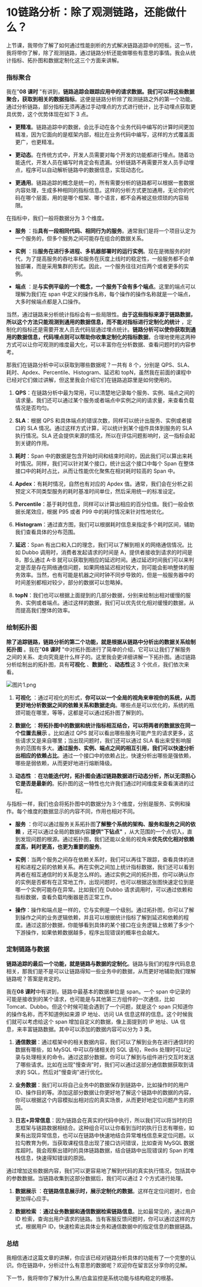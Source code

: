 # 10链路分析：除了观测链路，还能做什么？

上节课，我带你了解了如何通过性能剖析的方式解决链路追踪中的短板。这一节，我将带你了解，除了观测链路，通过链路分析还能做哪些有意思的事情。我会从统计指标、拓扑图和数据定制化这三个方面来讲解。

### 指标聚合

我在"**08 课时** "有讲到，**链路追踪会跟踪应用中的请求数据。我们可以将这些数据聚合，获取到相关的数据指标**。这便是链路分析除了观测链路之外的第一个功能。通过分析链路，部分指标无须再通过手动埋点的方式进行统计，比手动埋点获取更具优势，这个优势体现在如下 3 点。

* **更精准**。链路追踪中的数据，会比手动在各个业务代码中编写的计算时间更加精准，因为它面向的是框架内部，相比在业务代码中编写，这样的方式覆盖面更广，也更精准。

* **更动态**。在传统方式中，开发人员需要对每个开发的功能都进行埋点。随着功能迭代，开发人员在编写时肯定会有遗漏。分析链路不再需要开发人员手动埋点，程序可以自动解析链路中的数据信息，实现动态化。

* **更通用**。链路追踪的概念是统一的，所有需要分析的链路都可以根据一套数据内容处理，生成多种相同的指标信息。这样的分析方式更加通用，无论你的代码在哪个层面，用的是哪个框架、哪个语言，都不会再被这些烦琐的内容局限。

在指标中，我们一般将数据分为 3 个维度。

* **服务** ：指**具有一段相同代码、相同行为的服务**。通常我们是将一个项目认定为一个服务的，但多个服务之间可能存在组合的数据关系。

* **实例** ：指**服务在进行多进程、多机器部署时的运行实例**。现在是微服务的时代，为了提高服务的吞吐率和服务在灰度上线时的稳定性，一般服务都不会单独部署，而是采用集群的形式。因此，一个服务往往对应两个或者更多的实例。

* **端点** ：是**与实例平级的一个概念，一个服务下会有多个端点**。这里的端点可以理解为我们在 span 中定义的操作名称，每个操作的操作名称就是一个端点，大多时候端点都是入口操作。

当然，通过链路来分析统计指标会有一些局限性。**由于这些指标来源于链路数据，所以这个方法只能观测到通用的数据信息，而不能对指标进行定制化的统计** ，定制化的指标还是需要开发人员去代码层通过埋点统计。**链路分析可以使你获取到通用的数据信息，代码埋点则可以帮助你收集定制化的指标数据**，合理地使用这两种方式可以让你可观测的维度最大化，可以丰富你在分析数据、查看问题时的内容参考。

那我们在链路分析中可以获取到哪些数据呢？一共有 8 个，分别是 QPS、SLA、耗时、Apdex、Percentile、Histogram、延迟和 topN，虽然我在前面的课程中已经对它们做过讲解，但这里我会介绍它们在链路追踪里是如何使用的。

1. **QPS**：在链路分析中最为常用，可以清楚地记录每个服务、实例、端点之间的请求量。我们还可以通过某个服务或者端点中实例之间的请求量，来查看负载情况是否均匀。

2. **SLA**：根据 QPS 和具体端点的错误次数，同样可以统计出服务、实例或者接口的 SLA 情况。通过这样方式计算，可以统计到某个组件具体到服务的 SLA 执行情况。SLA 还会提供来源的情况，所以在评估问题影响时，这一指标会起到关键的作用。

3. **耗时**：Span 中的数据是包含开始时间和结束时间的，因此我们可以算出来耗时情况。同样，我们可以针对某个接口，统计出这个接口中每个 Span 在整体接口中的耗时占比，从而让性能优化聚焦在相对耗时较高的 Span 中。

4. **Apdex**：有耗时情况，自然也有对应的 Apdex 值。通常，我们会在分析之前预定义不同类型服务的耗时基准时间单位，然后采用统一的标准设定。

5. **Percentile**：基于耗时信息，同样可以计算出相应的百分位值。我们一般会依据长尾效应，根据 P95 或者 P99 中的耗时情况来针对性地优化。

6. **Histogram**：通过直方图，我们可以根据耗时信息来指定多个耗时区间，辅助我们查看具体的分布范围。

7. **延迟**：Span 有出口和入口的理念，我们可以了解到相关的网络通信情况。比如 Dubbo 调用时，消费者发起请求的时间是 A，提供者接收到请求的时间是 B，那么通过 A-B 就可以获取到相应的延迟时间。通过延迟时间我们可以来判定是否是存在网络通信问题，如果网络延迟相对较大，则可能会影响整体的服务效率。当然，也有可能是机器之间时钟不同步导致的，但是一般服务器中的时间差别都相对较少，部分的数据可以忽略掉。

8. **topN**：我们也可以根据上面提到的几部分数据，分别来绘制出相对缓慢的服务、实例或者端点。通过这样的数据，我们可以优先优化相对缓慢的数据，从而提高我们整体的效率。

### 绘制拓扑图

**除了追踪链路，链路分析的第二个功能，就是根据从链路中分析出的数据关系绘制拓扑图** 。我在"**08 课时** "中对拓扑图进行了简单的介绍，它可以让我们了解服务之间的关系、走向究竟是什么样子的。这里我会更详细讲解一下拓扑图。通过链路分析绘制出的拓扑图，具有**可视化** 、**数据化** 、**动态性**这 3 个优点，我们依次来看。


<Image alt="图片1.png" src="https://s0.lgstatic.com/i/image/M00/48/FA/Ciqc1F9ODg6AUziZAAA_naf0ZIY270.png"/> 


1. **可视化** ：通过可视化的形式，**你可以以一个全局的视角来审视你的系统，从而更好地分析数据之间的依赖关系和数据走向**。哪些点是可以优化的，系统的瓶颈可能在哪里，等等，这都是可以通过拓扑图了解到的。

2. **数据化** ：**将拓扑图中的数据和统计指标相互结合，可以将两者的数据放在同一个位置去展示** 。比如通过 QPS 就可以看出哪些服务可能产生的请求更多，这些请求又是来自哪里；当出现问题时，我们还可以通过 SLA 看出来受影响服务的范围有多大。**通过服务、实例、端点之间的相互引用，我们可以快速分析出相应的依赖占比**。通过一个接口中的依赖占比，快速分析出哪些是强依赖，哪些是弱依赖，从而更好地进行熔断降级。

3. **动态性** ：**在功能迭代时，拓扑图会通过链路数据进行动态分析，所以无须担心它是否是最新的**。拓扑图的这一特性也允许我们通过时间维度来查看演进的过程。

与指标一样，我们也会将拓扑图中的数据分为３个维度，分别是服务、实例和操作。每个维度的数据显示的内容不同，作用也相对不同。

* **服务** ：你可以通过服务关系拓扑图**了解整个系统的架构、服务和服务之间的依赖** ，还可以通过全局的数据内容**提供"下钻点"** ，从大范围的一个点切入，直到发现问题的根源。通过拓扑图，我们还能以全局的视角来**优先优化相对依赖度高，耗时更高，也更为重要的服务**。

* **实例**：当两个服务之间存在依赖关系时，我们可以再往下跟踪，查看具体的进程和进程之前的依赖关系。再在实例之间加上统计指标数据，我们还可以看到两者在相互通信时的关系是怎么样的。通过实例之间的拓扑图，你可以确认你的实例是否都有在正常地工作，出现问题时，也可以根据这张图快速定位到是哪一个实例可能存在异常。比如我们在 Dubbo 请求调用时，可以通过依赖和指标数据，查看负载均衡器是否正常工作。

* **操作**：操作和端点是一样的，它与实例是一个级别。通过拓扑图，你可以了解到操作之间的业务逻辑依赖，并且可以根据统计指标了解到延迟和依赖的程度。通过这部分数据，你能够看到具体的某个接口在业务逻辑上依赖了多少个下游操作，如果依赖数据越多，程序出现错误的概率也会越大。

### 定制链路与数据

**链路追踪的最后一个功能，就是链路与数据的定制化**。链路与我们的程序代码息息相关，那我们是不是可以让链路得知一些业务中的数据，从而更好地辅助我们理解链路呢？答案是肯定的。

我在**08 课时**中有讲到，链路中最基本的数据单位是 span。一个 span 中记录的可能是接收到的某个请求，也可能是与其他第三方组件的一次通信，比如 Tomcat、Dubbo。但这个时候可能会遇到了一个问题，就是这个 span 只知道你的操作名称，而不知道例如来源 IP 地址、访问 UA 信息这样的信息。这个时候我们就可以考虑给这个 span 增加自定义的数据，像上面提到的 IP 地址、UA 信息，来丰富链路数据。其中可以添加的数据内容可以分为 3 类。

1. **通信数据**：通过框架中的相关数据内容，我们可以了解到业务在进行通信时的数据有哪些，如 MySQL 中可以存储相关的 SQL 语句，Redis 处理时可以记录与处理相关的命令。通过这部分数据，你可以了解到与组件进行交互时发送了哪些请求。比如在出现"慢查询"时，我们可以通过这部分通信数据获取到请求的 SQL，然后对"慢查询"进行优化。

2. **业务数据**：我们可以将自己业务中的数据保存到链路中，比如操作时的用户 ID、操作目的等。添加这部分数据让你更好地了解这个链路中的数据的内容，你可以根据这个内容模拟出相对应的真实场景，从而更好地定位问题产生的原因。

3. **日志+异常信息**：因为链路会在真实的代码中执行，所以我们可以将当时的日志框架与链路数据相结合。这种组合可以让你看到当时的执行日志有哪些，如果有出现异常信息，也可以在链路中快速地结合异常堆栈信息来定位问题。以拉勾教育为例，当获取课程信息出现了接口访问错误，比如查询 MySQL 数据库超时。我会观察出错时的具体链路数据，结合链路中出现错误的 Span 的堆栈信息，快速得知错误的原因。

通过增加这些数据内容，我们可以更容易地了解到代码的真实执行情况，包括其中的参数数据。当链路收集到这部分数据后，我们可以通过 2 个方式进行处理。

1. **数据展示** ：**在链路信息展示时，展示定制化的数据**。这样在定位问题时，也会更加得心应手。

2. **数据检索** ：**通过业务数据和通信数据检索链路信息**。比如最常见的，通过用户 ID 检索，查询出用户请求的链路。当有客服反馈问题时，你可以通过这样的方式，根据用户 ID，快速检索出具体业务和通信数据中的指定信息的数据链路。

### 总结

我相信通过这篇文章的讲解，你应该已经对链路分析具体的功能有了一个完整的认识。你在链路中，分析过什么有意思的数据呢？欢迎你在留言区分享你的见解。

下一节，我将带你了解为什么黑/白盒监控是系统功能与结构稳定的根基。

